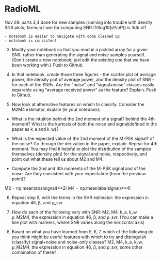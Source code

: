 # RadioML

Nov 29: parts 3,4 done for new samples (running into trouble with density SNR plots;
formula I use for computing SNR (10log10(sP/nP)) is 3db off
	
	- notebook is easier to navigate with code cleaned up
	- notebook is consistent


3. Modify your notebook so that you read in a pickled array for a given SNR, rather
than generating the signal and noise samples yourself. (Don't create a new
notebook; just edit the existing one that we have been working with.) Push to
Github.

4. In that notebook, create those three figures - the scatter plot of average
power, the density plot of average power, and the density plot of SNR - for each
of the SNRs. Are the "noise" and "signal+noise" classes easily separable using
"average received power" as the feature? Explain. Push to Github.


5. Now look at alternative features on which to classify. Consider the M2M4
estimator, explain (in your notebook):

* What is the intuition behind the 2nd moment of a signal? behind the 4th
moment? What is the kurtosis of both the noise and signal(defined in the paper as k_a and k_w)?

* What is the expected value of the 2nd moment of the M-PSK signal? of the
noise? Go through the derivation in the paper, explain. Repeat for 4th
moment. You may find it helpful to plot the distribution of the samples
themselves (density plot) for the signal and noise, respectively, and
point out what these tell us about M2 and M4.

* Compute the 2nd and 4th moments of the M-PSK signal and of the
noise. Are they consistent with your expectation (from the previous
point)? 


M2 = np.mean(abs(signal)**2)
M4 = np.mean(abs(signal)**4)


6. Repeat step 5, with the terms in the SVR estimator: the expression in equation
46, β, and ρ_svr.

7. How do each of the following vary with SNR: M2, M4, k_a, k_w, ρ_M2M4, the
expression in equation 46, β, and ρ_svr. (You can make a line plot with markers,
where SNR varies along the horizontal axis)

8. Based on what you have learned from 5, 6, 7, which of the following do you think
might be useful features with which to try and distinguish (classify)
signal+noise and noise-only classes? M2, M4, k_a, k_w, ρ_M2M4, the expression in
equation 46, β, and ρ_svr, some other combination of these?
